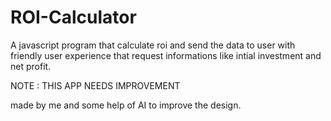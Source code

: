 # ROI-Calculator
A javascript program that calculate roi and send the data to user with friendly user experience that request informations like intial investment and net profit.

NOTE : THIS APP NEEDS IMPROVEMENT    

made by me and some help of AI to improve the design.
